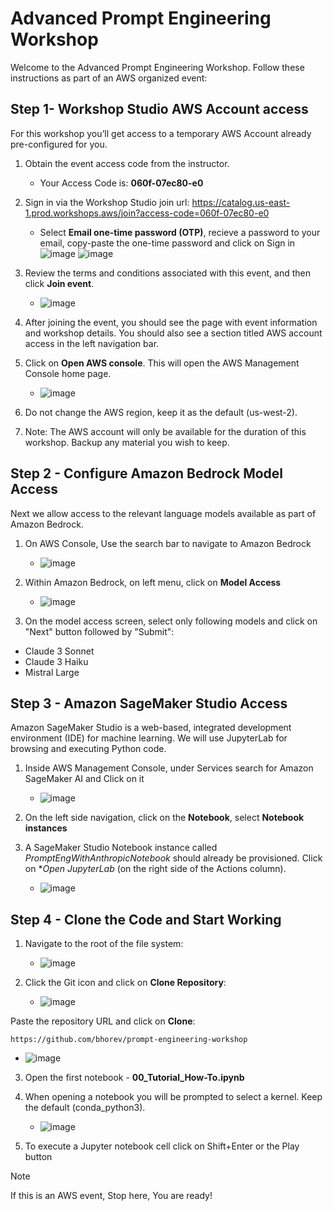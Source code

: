 # Advanced Prompt Engineering Workshop

Welcome to the Advanced Prompt Engineering Workshop. Follow these instructions as part of an AWS organized event:

## Step 1- Workshop Studio AWS Account access
For this workshop you’ll get access to a temporary AWS Account already pre-configured for you.

1. Obtain the event access code from the instructor.
   - Your Access Code is: **060f-07ec80-e0**

2. Sign in via the Workshop Studio join url: https://catalog.us-east-1.prod.workshops.aws/join?access-code=060f-07ec80-e0
   - Select **Email one-time password (OTP)**, recieve a password to your email, copy-paste the one-time password and click on Sign in
![image](https://github.com/user-attachments/assets/ee3a5977-34e0-4c50-bc63-0ea377624be3)
![image](https://github.com/user-attachments/assets/92cba8d6-2b6d-4741-bc3c-34ccf432501d)

3. Review the terms and conditions associated with this event, and then click **Join event**.
   - ![image](https://github.com/user-attachments/assets/633149ff-f19e-4fa1-bbf4-362ce2bf8141)

4. After joining the event, you should see the page with event information and workshop details. You should also see a section titled AWS account access in the left navigation bar.

5. Click on **Open AWS console**. This will open the AWS Management Console home page. 
   - ![image](https://github.com/user-attachments/assets/889f4ddf-d52b-4284-ba49-8323691a577c)

6. Do not change the AWS region, keep it as the default (us-west-2).

7. Note: The AWS account will only be available for the duration of this workshop. Backup any material you wish to keep.


## Step 2 - Configure Amazon Bedrock Model Access
Next we allow access to the relevant language models available as part of Amazon Bedrock.

1. On AWS Console, Use the search bar to navigate to Amazon Bedrock
   - ![image](https://github.com/user-attachments/assets/5f5a3c0e-4f78-493e-8505-26e74e5b7e26)

2. Within Amazon Bedrock, on left menu, click on **Model Access**
   - ![image](https://github.com/user-attachments/assets/1733a972-f31d-4a83-9849-f894ba9bcf6d)

3. On the model access screen, select only following models and click on "Next" button followed by "Submit":

- Claude 3 Sonnet
- Claude 3 Haiku
- Mistral Large


## Step 3 - Amazon SageMaker Studio Access
Amazon SageMaker Studio is a web-based, integrated development environment (IDE) for machine learning. We will use JupyterLab for browsing and executing Python code.

1. Inside AWS Management Console, under Services search for Amazon SageMaker AI and Click on it
   - ![image](https://github.com/user-attachments/assets/7099c9ae-d2b5-44f1-8ec4-52eb27340245)

2. On the left side navigation, click on the **Notebook**, select **Notebook instances**

3. A SageMaker Studio Notebook instance called _PromptEngWithAnthropicNotebook_ should already be provisioned. Click on **Open JupyterLab* (on the right side of the Actions column).
   - ![image](https://github.com/user-attachments/assets/f3473ec3-4b1e-42a3-81be-904f22b7ccc2)


## Step 4 - Clone the Code and Start Working

1. Navigate to the root of the file system:
   - ![image](https://github.com/user-attachments/assets/d704ca8a-62e3-4634-bdc7-ffdba60efd9e)

2. Click the Git icon and click on **Clone Repository**:
   - ![image](https://github.com/user-attachments/assets/0466a45f-6b82-4ee9-89f5-59ed60757101)

Paste the repository URL and click on **Clone**:
```
https://github.com/bhorev/prompt-engineering-workshop
```
   - ![image](https://github.com/user-attachments/assets/20b6b480-4791-4f9e-9877-143c3a8cf4a4)

3. Open the first notebook - **00_Tutorial_How-To.ipynb**
4. When opening a notebook you will be prompted to select a kernel. Keep the default (conda_python3).
   - ![image](https://github.com/user-attachments/assets/8c51bcec-0e0f-4cc7-b5e4-08504f8aa14c)

5. To execute a Jupyter notebook cell click on Shift+Enter or the Play button

> [!NOTE]
> If this is an AWS event, Stop here, You are ready!
